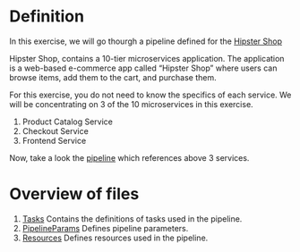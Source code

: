 # Definition
In this exercise, we will go thourgh a pipeline defined for the [Hipster Shop](https://github.com/GoogleCloudPlatform/microservices-demo)

Hipster Shop, contains a 10-tier microservices application. The application is a web-based e-commerce app called “Hipster Shop” where users can browse items, add them to the cart, and purchase them.

For this exercise, you do not need to know the specifics of each service.
We will be concentrating on 3 of the 10 microservices in this exercise. 
1. Product Catalog Service
2. Checkout Service
3. Frontend Service


Now, take a look the [pipeline](./../pipeline/hipster-pipeline.yaml) which references above 3 services.

# Overview of files
1. [Tasks](./../pipeline/build-push-task.yaml) Contains the definitions of tasks used in the pipeline.
2. [PipelineParams](./../pipeline/pipelineparams.yaml) Defines pipeline parameters.
3. [Resources](./../pipeline/resources.yaml) Defines resources used in the pipeline.



